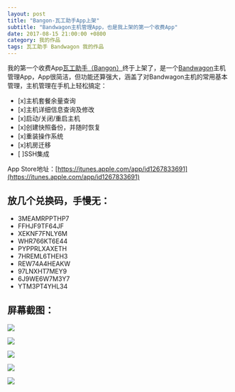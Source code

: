```yaml
---
layout: post
title: "Bangon-瓦工助手App上架"
subtitle: "Bandwagon主机管理App，也是我上架的第一个收费App"
date: 2017-08-15 21:00:00 +0800
category: 我的作品
tags: 瓦工助手 Bandwagon 我的作品
---
```


我的第一个收费App[瓦工助手（Bangon）](https://itunes.apple.com/app/id1267833691)终于上架了，是一个[Bandwagon](https://bandwagonhost.com/aff.php?aff=16921)主机管理App，App很简洁，但功能还算强大，涵盖了对Bandwagon主机的常用基本管理，主机管理在手机上轻松搞定：

- [x]主机套餐余量查询
- [x]主机详细信息查询及修改
- [x]启动/关闭/重启主机
- [x]创建快照备份，并随时恢复
- [x]重装操作系统
- [x]机房迁移
- [ ]SSH集成

App Store地址：[https://itunes.apple.com/app/id1267833691](https://itunes.apple.com/app/id1267833691)

## 放几个兑换码，手慢无：

- 3MEAMRPPTHP7
- FFHJF9TF64JF
- XEKNF7FNLY6M
- WHR766KT6E44
- PYPPRLXAXETH
- 7HREML6THEH3
- REW74A4HEAKW
- 97LNXHT7MEY9
- 6J9WE6W7M3Y7
- YTM3PT4YHL34

## 屏幕截图：

![](https://om4ukr2l3.qnssl.com/bangon/IMG_0675.JPG)

![](https://om4ukr2l3.qnssl.com/bangon/IMG_0678.JPG)

![](https://om4ukr2l3.qnssl.com/bangon/IMG_0679.JPG)

![](https://om4ukr2l3.qnssl.com/bangon/IMG_0681.JPG)

![](https://om4ukr2l3.qnssl.com/bangon/IMG_0687.JPG)



